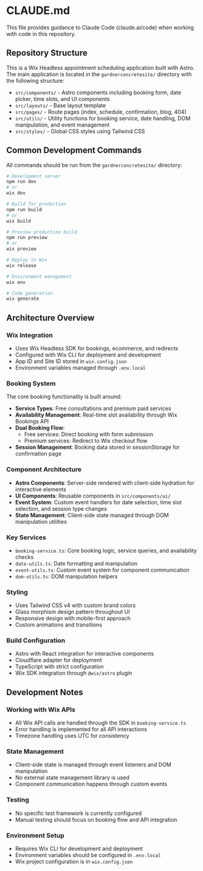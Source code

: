# CLAUDE.md

This file provides guidance to Claude Code (claude.ai/code) when working with code in this repository.

## Repository Structure

This is a Wix Headless appointment scheduling application built with Astro. The main application is located in the `gardnerconcretesite/` directory with the following structure:

- `src/components/` - Astro components including booking form, date picker, time slots, and UI components
- `src/layouts/` - Base layout template
- `src/pages/` - Route pages (index, schedule, confirmation, blog, 404)
- `src/utils/` - Utility functions for booking service, date handling, DOM manipulation, and event management
- `src/styles/` - Global CSS styles using Tailwind CSS

## Common Development Commands

All commands should be run from the `gardnerconcretesite/` directory:

```bash
# Development server
npm run dev
# or
wix dev

# Build for production
npm run build
# or
wix build

# Preview production build
npm run preview
# or
wix preview

# Deploy to Wix
wix release

# Environment management
wix env

# Code generation
wix generate
```

## Architecture Overview

### Wix Integration
- Uses Wix Headless SDK for bookings, ecommerce, and redirects
- Configured with Wix CLI for deployment and development
- App ID and Site ID stored in `wix.config.json`
- Environment variables managed through `.env.local`

### Booking System
The core booking functionality is built around:
- **Service Types**: Free consultations and premium paid services
- **Availability Management**: Real-time slot availability through Wix Bookings API
- **Dual Booking Flow**: 
  - Free services: Direct booking with form submission
  - Premium services: Redirect to Wix checkout flow
- **Session Management**: Booking data stored in sessionStorage for confirmation page

### Component Architecture
- **Astro Components**: Server-side rendered with client-side hydration for interactive elements
- **UI Components**: Reusable components in `src/components/ui/`
- **Event System**: Custom event handlers for date selection, time slot selection, and session type changes
- **State Management**: Client-side state managed through DOM manipulation utilities

### Key Services
- `booking-service.ts`: Core booking logic, service queries, and availability checks
- `date-utils.ts`: Date formatting and manipulation
- `event-utils.ts`: Custom event system for component communication
- `dom-utils.ts`: DOM manipulation helpers

### Styling
- Uses Tailwind CSS v4 with custom brand colors
- Glass morphism design pattern throughout UI
- Responsive design with mobile-first approach
- Custom animations and transitions

### Build Configuration
- Astro with React integration for interactive components
- Cloudflare adapter for deployment
- TypeScript with strict configuration
- Wix SDK integration through `@wix/astro` plugin

## Development Notes

### Working with Wix APIs
- All Wix API calls are handled through the SDK in `booking-service.ts`
- Error handling is implemented for all API interactions
- Timezone handling uses UTC for consistency

### State Management
- Client-side state is managed through event listeners and DOM manipulation
- No external state management library is used
- Component communication happens through custom events

### Testing
- No specific test framework is currently configured
- Manual testing should focus on booking flow and API integration

### Environment Setup
- Requires Wix CLI for development and deployment
- Environment variables should be configured in `.env.local`
- Wix project configuration is in `wix.config.json`